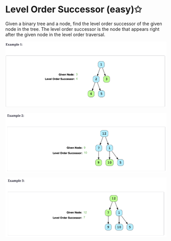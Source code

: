 # Level Order Successor (easy)✩

Given a binary tree and a node, find the level order successor of the given node in the tree. 
The level order successor is the node that appears right after the given node in the level order traversal.

![Level Order Successor Example 1](./../../../../assets/level_order_successor_1.png)

![Level Order Successor Example 2](./../../../../assets/level_order_successor_2.png)

![Level Order Successor Example 3](./../../../../assets/level_order_successor_3.png)

